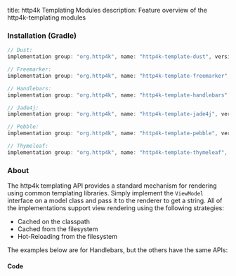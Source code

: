 title: http4k Templating Modules
description: Feature overview of the http4k-templating modules

### Installation (Gradle)

```groovy
// Dust: 
implementation group: "org.http4k", name: "http4k-template-dust", version: "4.14.1.4"

// Freemarker: 
implementation group: "org.http4k", name: "http4k-template-freemarker", version: "4.14.1.4"

// Handlebars: 
implementation group: "org.http4k", name: "http4k-template-handlebars", version: "4.14.1.4"

// Jade4j: 
implementation group: "org.http4k", name: "http4k-template-jade4j", version: "4.14.1.4"

// Pebble: 
implementation group: "org.http4k", name: "http4k-template-pebble", version: "4.14.1.4"

// Thymeleaf: 
implementation group: "org.http4k", name: "http4k-template-thymeleaf", version: "4.14.1.4"
```

### About
The http4k templating API provides a standard mechanism for rendering using common templating libraries. Simply implement the `ViewModel` interface on a model class and pass it to the renderer to get a string. All of the implementations support view rendering using the following strategies:

* Cached on the classpath
* Cached from the filesystem
* Hot-Reloading from the filesystem

The examples below are for Handlebars, but the others have the same APIs:

#### Code  [<img class="octocat"/>](https://github.com/http4k/http4k/blob/master/src/docs/guide/reference/templating/example.kt)

<script src="https://gist-it.appspot.com/https://github.com/http4k/http4k/blob/master/src/docs/guide/reference/templating/example.kt"></script>

[http4k]: https://http4k.org
